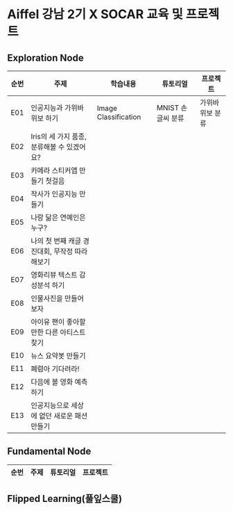 # Aiffel 강남 2기 X SOCAR 교육 및 프로젝트

## Exploration Node
|순번|주제|학습내용|튜토리얼|프로젝트|
|-|--------|---------|--------------|-----------------|
|E01|인공지능과 가위바위보 하기|Image Classification|MNIST 손글씨 분류|가위바위보 분류|
|E02|Iris의 세 가지 품종, 분류해볼 수 있겠어요?|||
|E03|카메라 스티커앱 만들기 첫걸음|||
|E04|작사가 인공지능 만들기|||
|E05|나랑 닮은 연예인은 누구?|||
|E06|나의 첫 번째 캐글 경진대회, 무작정 따라해보기|||
|E07|영화리뷰 텍스트 감성분석 하기|||
|E08|인물사진을 만들어 보자|||
|E09|아이유 팬이 좋아할 만한 다른 아티스트 찾기|||
|E10|뉴스 요약봇 만들기|||
|E11|폐렴아 기다려라!|||
|E12|다음에 볼 영화 예측하기|||
|E13|인공지능으로 세상에 없던 새로운 패션 만들기|||

## Fundamental Node
|순번|주제|튜토리얼|프로젝트|
|-|--------|--------------|-----------------|

## Flipped Learning(풀잎스쿨)
